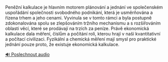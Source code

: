 
Peněžní kalkulace je hlavním motorem plánování a jednání ve společenském uspořádání společnosti svobodného podnikání, která je usměrňována a řízena trhem a jeho cenami. Vyvinula se v tomto rámci a byla postupně zdokonalována spolu se zlepšováním tržního mechanismu a s rozšiřováním oblasti věcí, které se prodávají na trzích za peníze. Právě ekonomická kalkulace dala měření, číslům a počítání roli, kterou hrají v naší kvantitativní a počítací civilizaci. Fyzikální a chemická měření mají smysl pro praktické jednání pouze proto, že existuje ekonomická kalkulace.

[🔊 Poslechnout audio](/data/7-paragraphs/audio/chapter_46/para_002-Penn-kalkulace-je-hlavnm-motorem-plnovn-a-j.mp3)
